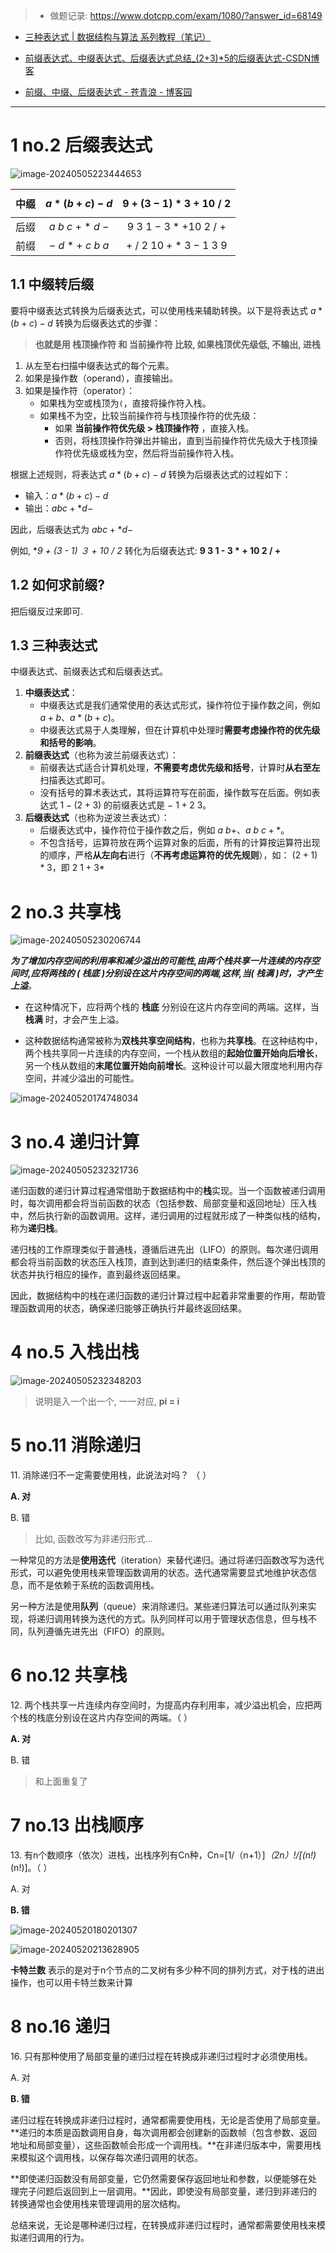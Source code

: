 >- 做题记录: https://www.dotcpp.com/exam/1080/?answer_id=68149

* [三种表达式 | 数据结构与算法 系列教程（笔记）](https://zq99299.github.io/dsalg-tutorial/dsalg-java-hsp/05/03.html#前缀表达式-波兰表达式)

* [前缀表达式、中缀表达式、后缀表达式总结_(2+3)*5的后缀表达式-CSDN博客](https://blog.csdn.net/xiaoquantouer/article/details/52839001)

* [前缀、中缀、后缀表达式 - 苍青浪 - 博客园](https://www.cnblogs.com/cangqinglang/p/14213456.html)

---



# 1 no.2 后缀表达式

![image-20240505223444653](./assets/image-20240505223444653.png)

| 中缀 |     $$a*(b+c)-d$$     |  $9 + (3 - 1) * 3 + 10\ /\ 2$   |
| :--: | :-------------------: | :-----------------------------: |
| 后缀 | $a\ b\ c\ +\ *\ d\ -$ | $9\ 3\ 1\ -\ 3 * + 10\ 2\ /\ +$ |
| 前缀 | $-\ d\ *\ +\ c\ b\ a$ | $+\ /\ 2\ 10 + *\ 3 - 1\ 3\ 9$  |



## 1.1 中缀转后缀

要将中缀表达式转换为后缀表达式，可以使用栈来辅助转换。以下是将表达式 $a*(b+c)-d$ 转换为后缀表达式的步骤：

> **也就是用 栈顶操作符 和 当前操作符 比较, 如果栈顶优先级低, 不输出, 进栈**

1. 从左至右扫描中缀表达式的每个元素。
2. 如果是操作数（operand），直接输出。
3. 如果是操作符（operator）：
   - 如果栈为空或栈顶为`(`，直接将操作符入栈。
   - 如果栈不为空，比较当前操作符与栈顶操作符的优先级：
     - 如果 **当前操作符优先级 > 栈顶操作符** ，直接入栈。
     - 否则，将栈顶操作符弹出并输出，直到当前操作符优先级大于栈顶操作符优先级或栈为空，然后将当前操作符入栈。

根据上述规则，将表达式 $a*(b+c)-d$ 转换为后缀表达式的过程如下：

- 输入：$a*(b+c)-d$
- 输出：$abc+*d-$

因此，后缀表达式为  $abc+*d-$

例如, **9 + (3 - 1) *３ + 10 / 2** 转化为后缀表达式: **9 3 1 - 3 * + 10 2 / +**



## 1.2 如何求前缀?

把后缀反过来即可.



## 1.3 三种表达式

中缀表达式、前缀表达式和后缀表达式。

1. **中缀表达式**：
   - 中缀表达式是我们通常使用的表达式形式，操作符位于操作数之间，例如 $a + b$、$a * (b + c)$。
   - 中缀表达式易于人类理解，但在计算机中处理时**需要考虑操作符的优先级和括号的影响**。
2. **前缀表达式**（也称为波兰前缀表达式）：
   - 前缀表达式适合计算机处理，**不需要考虑优先级和括号**，计算时**从右至左**扫描表达式即可。
   - 没有括号的算术表达式，其将运算符写在前面，操作数写在后面。例如表达式 $1-(2+3)$ 的前缀表达式是 $-\ 1 + 2\ 3$。
3. **后缀表达式**（也称为逆波兰表达式）：
   - 后缀表达式中，操作符位于操作数之后，例如 $a\ b +$、$a\ b\ c + *$。
   - 不包含括号，运算符放在两个运算对象的后面，所有的计算按运算符出现的顺序，严格**从左向右**进行（**不再考虑运算符的优先规则**），如： $(2+1)*3$，即 $2 \ 1 + 3 *$



# 2 no.3 共享栈

![image-20240505230206744](./assets/image-20240505230206744-1717128050563-2.png)

***为了增加内存空间的利用率和减少溢出的可能性,由两个栈共享一片连续的内存空间时,应将两栈的 ( 栈底 )分别设在这片内存空间的两端,这样,当( 栈满 )时，才产生上溢**。*

- 在这种情况下，应将两个栈的 **栈底** 分别设在这片内存空间的两端。这样，当 **栈满** 时，才会产生上溢。

- 这种数据结构通常被称为**双栈共享空间结构**，也称为**共享栈**。在这种结构中，两个栈共享同一片连续的内存空间，一个栈从数组的**起始位置开始向后增长**，另一个栈从数组的**末尾位置开始向前增长**。这种设计可以最大限度地利用内存空间，并减少溢出的可能性。

![image-20240520174748034](./assets/image-20240520174748034.png)



# 3 no.4 递归计算

![image-20240505232321736](./assets/image-20240505232321736.png)

递归函数的递归计算过程通常借助于数据结构中的**栈**实现。当一个函数被递归调用时，每次调用都会将当前函数的状态（包括参数、局部变量和返回地址）压入栈中，然后执行新的函数调用。这样，递归调用的过程就形成了一种类似栈的结构，称为**递归栈**。

递归栈的工作原理类似于普通栈，遵循后进先出（LIFO）的原则。每次递归调用都会将当前函数的状态压入栈顶，直到达到递归的结束条件，然后逐个弹出栈顶的状态并执行相应的操作，直到最终返回结果。

因此，数据结构中的栈在递归函数的递归计算过程中起着非常重要的作用，帮助管理函数调用的状态，确保递归能够正确执行并最终返回结果。



# 4 no.5 入栈出栈

![image-20240505232348203](./assets/image-20240505232348203.png)

> 说明是入一个出一个, 一一对应, **pi = i**





# 5 no.11 消除递归

11\. 消除递归不一定需要使用栈，此说法对吗？  （  ）

**A. 对**

B. 错

>比如, 函数改写为非递归形式...

一种常见的方法是**使用迭代**（iteration）来替代递归。通过将递归函数改写为迭代形式，可以避免使用栈来管理函数调用的状态。迭代通常需要显式地维护状态信息，而不是依赖于系统的函数调用栈。

另一种方法是使用**队列**（queue）来消除递归。某些递归算法可以通过队列来实现，将递归调用转换为迭代的方式。队列同样可以用于管理状态信息，但与栈不同，队列遵循先进先出（FIFO）的原则。



# 6 no.12 共享栈

12\. 两个栈共享一片连续内存空间时，为提高内存利用率，减少溢出机会，应把两个栈的栈底分别设在这片内存空间的两端。（  ）

**A. 对**

B. 错

> 和上面重复了



# 7 no.13 出栈顺序

13\. 有n个数顺序（依次）进栈，出栈序列有Cn种，Cn=[1/（n+1）]*（2n）!/[(n!)*(n!)]。（  ）

A. 对

**B. 错**



![image-20240520180201307](./assets/image-20240520180201307.png)

![image-20240520213628905](./assets/image-20240520213628905.png)

**卡特兰数** 表示的是对于n个节点的二叉树有多少种不同的排列方式，对于栈的进出操作，也可以用卡特兰数来计算



# 8 no.16 递归

16\. 只有那种使用了局部变量的递归过程在转换成非递归过程时才必须使用栈。

A. 对

**B. 错**



递归过程在转换成非递归过程时，通常都需要使用栈，无论是否使用了局部变量。**递归的本质是函数调用自身，每次调用都会创建新的函数帧（包含参数、返回地址和局部变量），这些函数帧会形成一个调用栈。**在非递归版本中，需要用栈来模拟这个调用栈，以保存每次递归调用的状态。

**即使递归函数没有局部变量，它仍然需要保存返回地址和参数，以便能够在处理完子问题后返回到上一层调用。**因此，即使没有局部变量，递归到非递归的转换通常也会使用栈来管理调用的层次结构。

总结来说，无论是哪种递归过程，在转换成非递归过程时，通常都需要使用栈来模拟递归调用的行为。

